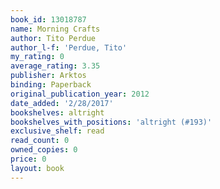 ```yaml
---
book_id: 13018787
name: Morning Crafts
author: Tito Perdue
author_l-f: 'Perdue, Tito'
my_rating: 0
average_rating: 3.35
publisher: Arktos
binding: Paperback
original_publication_year: 2012
date_added: '2/28/2017'
bookshelves: altright
bookshelves_with_positions: 'altright (#193)'
exclusive_shelf: read
read_count: 0
owned_copies: 0
price: 0
layout: book
---
```

